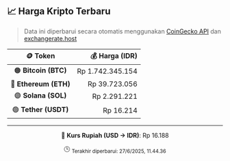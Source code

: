 

<!-- HARGA_KRIPTO -->
## 📈 Harga Kripto Terbaru

> Data ini diperbarui secara otomatis menggunakan [CoinGecko API](https://www.coingecko.com/) dan [exchangerate.host](https://exchangerate.host/)

<div align="center">

| 🪙 Token | 💰 Harga (IDR) |
|:------:|---------------:|
| 🟠 **Bitcoin (BTC)**   | Rp 1.742.345.154 |
| 🔵 **Ethereum (ETH)**  | Rp 39.723.056 |
| 🟣 **Solana (SOL)**    | Rp 2.291.221 |
| 🟢 **Tether (USDT)**   | Rp 16.214 |

---

💱 **Kurs Rupiah (USD → IDR)**: Rp 16.188

🕒 <sub>Terakhir diperbarui: 27/6/2025, 11.44.36</sub>

</div>
<!-- /HARGA_KRIPTO -->